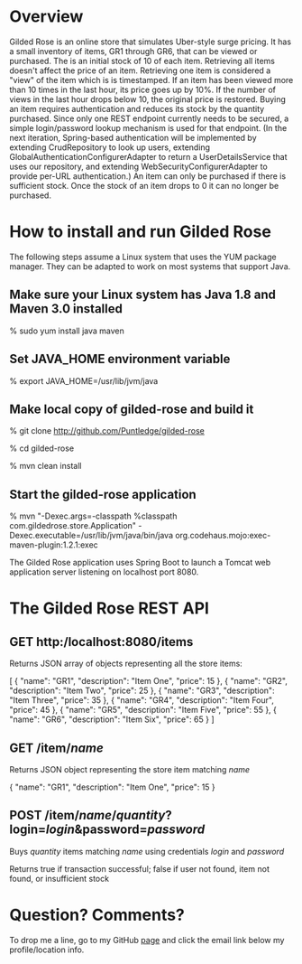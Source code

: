 # Overview

Gilded Rose is an online store that simulates Uber-style surge pricing.
It has a small inventory of items, GR1 through GR6, that can be viewed or purchased.
The is an initial stock of 10 of each item.
Retrieving all items doesn't affect the price of an item.
Retrieving one item is considered a "view" of the item which is is timestamped.
If an item has been viewed more than 10 times in the last hour, its price goes up by 10%.
If the number of views in the last hour drops below 10, the original price is restored.
Buying an item requires authentication and reduces its stock by the quantity purchased.
Since only one REST endpoint currently needs to be secured, a simple login/password lookup mechanism is used for that endpoint.
(In the next iteration, Spring-based authentication will be implemented by extending CrudRepository to look up users, extending GlobalAuthenticationConfigurerAdapter to return a UserDetailsService that uses our repository, and extending WebSecurityConfigurerAdapter to provide per-URL authentication.)
An item can only be purchased if there is sufficient stock.
Once the stock of an item drops to 0 it can no longer be purchased.

# How to install and run Gilded Rose

The following steps assume a Linux system that uses the YUM package manager.
They can be adapted to work on most systems that support Java.

## Make sure your Linux system has Java 1.8 and Maven 3.0 installed

% sudo yum install java maven

## Set JAVA_HOME environment variable

% export JAVA_HOME=/usr/lib/jvm/java

## Make local copy of gilded-rose and build it

% git clone http://github.com/Puntledge/gilded-rose

% cd gilded-rose

% mvn clean install

## Start the gilded-rose application

% mvn "-Dexec.args=-classpath %classpath com.gildedrose.store.Application" -Dexec.executable=/usr/lib/jvm/java/bin/java org.codehaus.mojo:exec-maven-plugin:1.2.1:exec

The Gilded Rose application uses Spring Boot to launch a Tomcat web application server listening on localhost port 8080.

# The Gilded Rose REST API

## GET http:/localhost:8080/items

Returns JSON array of objects representing all the store items:

[
    {
        "name": "GR1",
        "description": "Item One",
        "price": 15
    }, {
        "name": "GR2",
        "description": "Item Two",
        "price": 25
    }, {
        "name": "GR3",
        "description": "Item Three",
        "price": 35
    }, {
        "name": "GR4",
        "description": "Item Four",
        "price": 45
    }, {
        "name": "GR5",
        "description": "Item Five",
        "price": 55
    }, {
        "name": "GR6",
        "description": "Item Six",
        "price": 65
    }
]

## GET /item/_name_

Returns JSON object representing the store item matching _name_

{
    "name": "GR1",
    "description": "Item One",
    "price": 15
}

## POST /item/_name_/_quantity_?login=_login_&password=_password_

Buys _quantity_ items matching _name_ using credentials _login_ and _password_

Returns true if transaction successful; false if user not found, item not found, or insufficient stock

# Question? Comments?

To drop me a line, go to my GitHub [page](http://github.com/Puntledge) and click the email link below my profile/location info.
